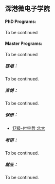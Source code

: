 ## 深港微电子学院

#### PhD Programs:

To be continued

#### Master Programs:

To be continued

##### 联培：

To be continued.

##### 直博：

To be continued.

##### 保研：

* [17级-付宇哲 北大](grad-application/school_of_microelectronics/[CN]-17-fuyuzhe.md)

##### 考研：

To be continued.

##### 就业：

To be continued.